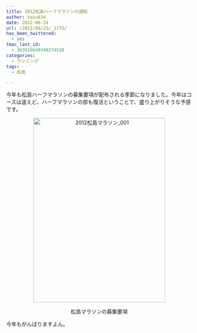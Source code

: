 ```yaml
---
title: 2012松島ハーフマラソンの通知
author: kazu634
date: 2012-06-24
url: /2012/06/25/_1775/
has_been_twittered:
  - yes
tmac_last_id:
  - 303816649348374528
categories:
  - ランニング
tags:
  - 松島

---
```

今年も松島ハーフマラソンの募集要項が配布される季節になりました。今年はコースは違えど、ハーフマラソンの部も復活ということで、盛り上がりそうな予感です。

<p style="text-align: center;">
<a href="http://www.flickr.com/photos/42332031@N02/7423502810/" onclick="__gaTracker('send', 'event', 'outbound-article', 'http://www.flickr.com/photos/42332031@N02/7423502810/', '');" title="2012松島マラソン_001 by kazu634, on Flickr"><img class="aligncenter" src="http://farm8.staticflickr.com/7267/7423502810_5a67fcae84.jpg" alt="2012松島マラソン_001" width="357" height="500" /></a>
</p>

<p style="text-align: center;">
  松島マラソンの募集要項
</p>

<p style="text-align: left;">
  今年もがんばりますよん。
</p>